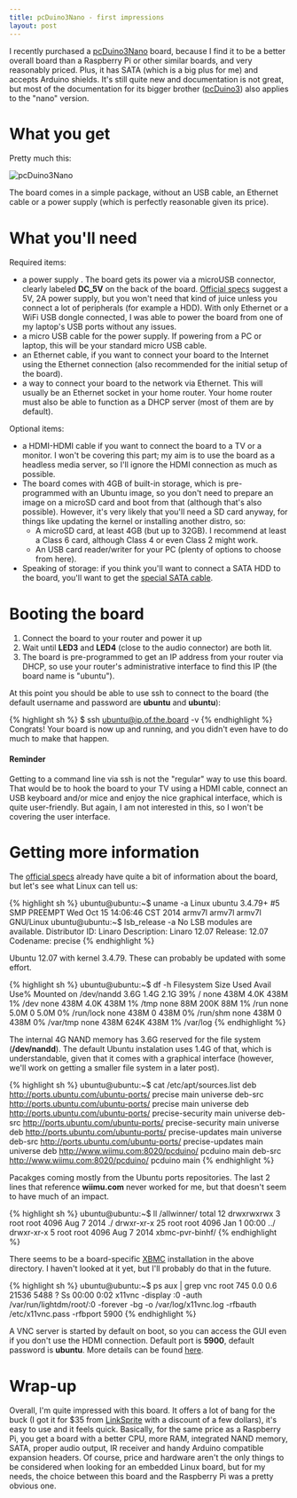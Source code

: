 ```yaml
---
title: pcDuino3Nano - first impressions
layout: post
---
```

I recently purchased a [pcDuino3Nano] board, because I find it to be a better overall board than a Raspberry Pi or other similar boards, and very reasonably priced. Plus, it has SATA (which is a big plus for me) and accepts Arduino shields. It's still quite new and documentation is not great, but most of the documentation for its bigger brother ([pcDuino3]) also applies to the "nano" version.

<!--more-->

# What you get

Pretty much this:

![pcDuino3Nano](http://www.pcduino.com/wp-content/uploads/2014/07/pcduino3nano.jpg)

The board comes in a simple package, without an USB cable, an Ethernet cable or a power supply (which is perfectly reasonable given its price).

# What you'll need

 Required items:

* a power supply . The board gets its power via a microUSB connector, clearly labeled **DC_5V** on the back of the board. [Official specs][pcDuino3Nano] suggest a 5V, 2A power supply, but you won't need that kind of juice unless you connect a lot of peripherals (for example a HDD). With only Ethernet or a WiFi USB dongle connected, I was able to power the board from one of my laptop's USB ports without any issues.
* a micro USB cable for the power supply. If powering from a PC or laptop, this will be your standard micro USB cable. 
* an Ethernet cable, if you want to connect your board to the Internet using the Ethernet connection (also recommended for the initial setup of the board).
* a way to connect your board to the network via Ethernet. This will usually be an Ethernet socket in your home router. Your home router must also be able to function as a DHCP server (most of them are by default).
 
Optional items:

* a HDMI-HDMI cable if you want to connect the board to a TV or a monitor. I won't be covering this part; my aim is to use the board as a headless media server, so I'll ignore the HDMI connection as much as possible.
* The board comes with 4GB of built-in storage, which is pre-programmed with an Ubuntu image, so you don't need to prepare an image on a microSD card and boot from that (although that's also possible). However, it's very likely that you'll need a SD card anyway, for things like updating the kernel or installing another distro, so:
    * A microSD card, at least 4GB (but up to 32GB). I recommend at least a Class 6 card, although Class 4 or even Class 2 might work.
    * An USB card reader/writer for your PC (plenty of options to choose from here).
* Speaking of storage: if you think you'll want to connect a SATA HDD to the board, you'll want to get the [special SATA cable].

# Booting the board

1. Connect the board to your router and power it up
2. Wait until **LED3** and **LED4** (close to the audio connector) are both lit. 
3. The board is pre-programmed to get an IP address from your router via DHCP, so use your router's administrative interface to find this IP (the board name is "ubuntu").

At this point you should be able to use ssh to connect to the board (the default username and password are **ubuntu** and **ubuntu**):

{% highlight sh %}
$ ssh ubuntu@ip.of.the.board -v
{% endhighlight %}
Congrats! Your board is now up and running, and you didn't even have to do much to make that happen.

<div class="info">
  <h4>Reminder</h4>
  <p>Getting to a command line via ssh is not the "regular" way to use this board. That would be to hook the board to your TV using a HDMI cable, connect an USB keyboard and/or mice and enjoy the nice graphical interface, which is quite user-friendly. But again, I am not interested in this, so I won't be covering the user interface.</p>
</div>

# Getting more information

The [official specs][pcDuino3Nano] already have quite a bit of information about the board, but let's see what Linux can tell us:

{% highlight sh %}
ubuntu@ubuntu:~$ uname -a
Linux ubuntu 3.4.79+ #5 SMP PREEMPT Wed Oct 15 14:06:46 CST 2014 armv7l armv7l armv7l GNU/Linux
ubuntu@ubuntu:~$ lsb_release -a
No LSB modules are available.
Distributor ID:	Linaro
Description:	Linaro 12.07
Release:	12.07
Codename:	precise
{% endhighlight %}

Ubuntu 12.07 with kernel 3.4.79. These can probably be updated with some effort.

{% highlight sh %}
ubuntu@ubuntu:~$ df -h
Filesystem      Size  Used Avail Use% Mounted on
/dev/nandd      3.6G  1.4G  2.1G  39% /
none            438M  4.0K  438M   1% /dev
none            438M  4.0K  438M   1% /tmp
none             88M  200K   88M   1% /run
none            5.0M     0  5.0M   0% /run/lock
none            438M     0  438M   0% /run/shm
none            438M     0  438M   0% /var/tmp
none            438M  624K  438M   1% /var/log
{% endhighlight %}

The internal 4G NAND memory has 3.6G reserved for the file system (**/dev/nandd**). The default Ubuntu instalation uses 1.4G of that, which is understandable, given that it comes with a graphical interface (however, we'll work on getting a smaller file system in a later post). 

{% highlight sh %}
ubuntu@ubuntu:~$ cat /etc/apt/sources.list
deb http://ports.ubuntu.com/ubuntu-ports/ precise main universe
deb-src http://ports.ubuntu.com/ubuntu-ports/ precise main universe
deb http://ports.ubuntu.com/ubuntu-ports/ precise-security main universe
deb-src http://ports.ubuntu.com/ubuntu-ports/ precise-security main universe
deb http://ports.ubuntu.com/ubuntu-ports/ precise-updates main universe
deb-src http://ports.ubuntu.com/ubuntu-ports/ precise-updates main universe
deb http://www.wiimu.com:8020/pcduino/ pcduino main
deb-src http://www.wiimu.com:8020/pcduino/ pcduino main
{% endhighlight %}

Pacakges coming mostly from the Ubuntu ports repositories. The last 2 lines that reference **wiimu.com** never worked for me, but that doesn't seem to have much of an impact.

{% highlight sh %}
ubuntu@ubuntu:~$ ll /allwinner/
total 12
drwxrwxrwx  3 root root 4096 Aug  7  2014 ./
drwxr-xr-x 25 root root 4096 Jan  1 00:00 ../
drwxr-xr-x  5 root root 4096 Aug  7  2014 xbmc-pvr-binhf/
{% endhighlight %}

There seems to be a board-specific [XBMC] installation in the above directory. I haven't looked at it yet, but I'll probably do that in the future.

{% highlight sh %}
ubuntu@ubuntu:~$ ps aux | grep vnc
root       745  0.0  0.6  21536  5488 ?        Ss   00:00   0:02 x11vnc -display :0 -auth /var/run/lightdm/root/:0 -forever -bg -o /var/log/x11vnc.log -rfbauth /etc/x11vnc.pass -rfbport 5900
{% endhighlight %}

A VNC server is started by default on boot, so you can access the GUI even if you don't use the HDMI connection. Default port is **5900**, default password is **ubuntu**. More details can be found [here][vnc].

# Wrap-up

Overall, I'm quite impressed with this board. It offers a lot of bang for the buck (I got it for $35 from [LinkSprite] with a discount of a few dollars), it's easy to use and it feels quick. Basically, for the same price as a Raspberry Pi, you get a board with a better CPU, more RAM, integrated NAND memory, SATA, proper audio output, IR receiver and handy Arduino compatible expansion headers. Of course, price and hardware aren't the only things to be considered when looking for an embedded Linux board, but for my needs, the choice between this board and the Raspberry Pi was a pretty obvious one.

[pcDuino3Nano]: http://www.linksprite.com/linksprite-pcduino3-nano/
[pcDuino3]:http://www.linksprite.com/linksprite-pcduino3/
[Volumio]: http://volumio.org
[special SATA cable]: http://store.linksprite.com/sata-cable-with-power-connector-for-pcduio3/
[xbmc]: http://xbmc.org/
[vnc]: http://www.element14.com/community/thread/26532/l/quick-start-of-pcduino-without-a-hdmi-monitor-and-serial-debug-cable?displayFullThread=true
[LinkSprite]: http://store.linksprite.com/pcduino3-nano/

